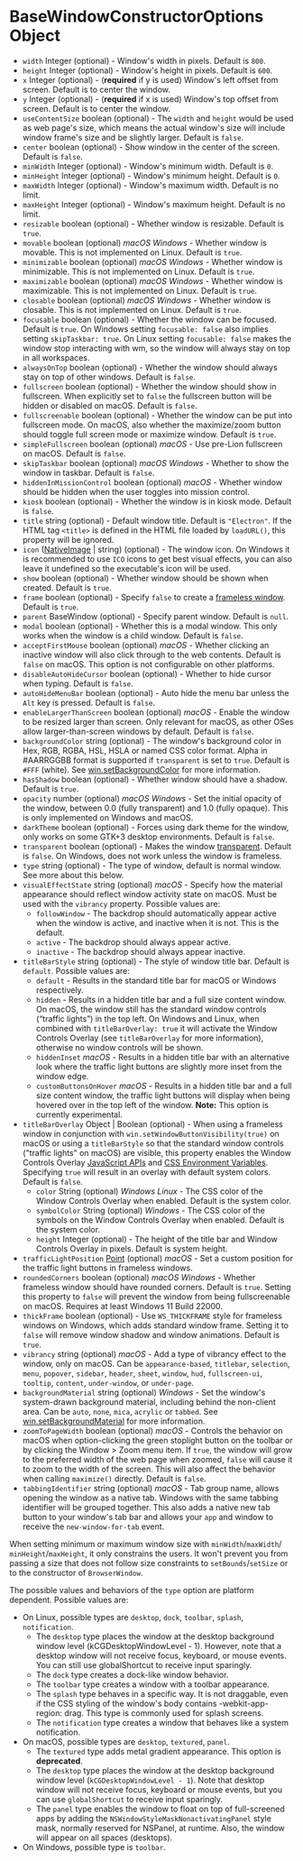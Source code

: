 # BaseWindowConstructorOptions Object

* `width` Integer (optional) - Window's width in pixels. Default is `800`.
* `height` Integer (optional) - Window's height in pixels. Default is `600`.
* `x` Integer (optional) - (**required** if y is used) Window's left offset from screen.
  Default is to center the window.
* `y` Integer (optional) - (**required** if x is used) Window's top offset from screen.
  Default is to center the window.
* `useContentSize` boolean (optional) - The `width` and `height` would be used as web
  page's size, which means the actual window's size will include window
  frame's size and be slightly larger. Default is `false`.
* `center` boolean (optional) - Show window in the center of the screen. Default is `false`.
* `minWidth` Integer (optional) - Window's minimum width. Default is `0`.
* `minHeight` Integer (optional) - Window's minimum height. Default is `0`.
* `maxWidth` Integer (optional) - Window's maximum width. Default is no limit.
* `maxHeight` Integer (optional) - Window's maximum height. Default is no limit.
* `resizable` boolean (optional) - Whether window is resizable. Default is `true`.
* `movable` boolean (optional) _macOS_ _Windows_ - Whether window is
  movable. This is not implemented on Linux. Default is `true`.
* `minimizable` boolean (optional) _macOS_ _Windows_ - Whether window is
  minimizable. This is not implemented on Linux. Default is `true`.
* `maximizable` boolean (optional) _macOS_ _Windows_ - Whether window is
  maximizable. This is not implemented on Linux. Default is `true`.
* `closable` boolean (optional) _macOS_ _Windows_ - Whether window is
  closable. This is not implemented on Linux. Default is `true`.
* `focusable` boolean (optional) - Whether the window can be focused. Default is
  `true`. On Windows setting `focusable: false` also implies setting
  `skipTaskbar: true`. On Linux setting `focusable: false` makes the window
  stop interacting with wm, so the window will always stay on top in all
  workspaces.
* `alwaysOnTop` boolean (optional) - Whether the window should always stay on top of
  other windows. Default is `false`.
* `fullscreen` boolean (optional) - Whether the window should show in fullscreen. When
  explicitly set to `false` the fullscreen button will be hidden or disabled
  on macOS. Default is `false`.
* `fullscreenable` boolean (optional) - Whether the window can be put into fullscreen
  mode. On macOS, also whether the maximize/zoom button should toggle full
  screen mode or maximize window. Default is `true`.
* `simpleFullscreen` boolean (optional) _macOS_ - Use pre-Lion fullscreen on
  macOS. Default is `false`.
* `skipTaskbar` boolean (optional) _macOS_ _Windows_ - Whether to show the window in taskbar.
  Default is `false`.
* `hiddenInMissionControl` boolean (optional) _macOS_ - Whether window should be hidden when the user toggles into mission control.
* `kiosk` boolean (optional) - Whether the window is in kiosk mode. Default is `false`.
* `title` string (optional) - Default window title. Default is `"Electron"`. If the HTML tag `<title>` is defined in the HTML file loaded by `loadURL()`, this property will be ignored.
* `icon` ([NativeImage](../native-image.md) | string) (optional) - The window icon. On Windows it is
  recommended to use `ICO` icons to get best visual effects, you can also
  leave it undefined so the executable's icon will be used.
* `show` boolean (optional) - Whether window should be shown when created. Default is
  `true`.
* `frame` boolean (optional) - Specify `false` to create a
  [frameless window](../../tutorial/custom-window-styles.md#frameless-windows). Default is `true`.
* `parent` BaseWindow (optional) - Specify parent window. Default is `null`.
* `modal` boolean (optional) - Whether this is a modal window. This only works when the
  window is a child window. Default is `false`.
* `acceptFirstMouse` boolean (optional) _macOS_ - Whether clicking an
  inactive window will also click through to the web contents. Default is
  `false` on macOS. This option is not configurable on other platforms.
* `disableAutoHideCursor` boolean (optional) - Whether to hide cursor when typing.
  Default is `false`.
* `autoHideMenuBar` boolean (optional) - Auto hide the menu bar unless the `Alt`
  key is pressed. Default is `false`.
* `enableLargerThanScreen` boolean (optional) _macOS_ - Enable the window to
  be resized larger than screen. Only relevant for macOS, as other OSes
  allow larger-than-screen windows by default. Default is `false`.
* `backgroundColor` string (optional) - The window's background color in Hex, RGB, RGBA, HSL, HSLA or named CSS color format. Alpha in #AARRGGBB format is supported if `transparent` is set to `true`. Default is `#FFF` (white). See [win.setBackgroundColor](../browser-window.md#winsetbackgroundcolorbackgroundcolor) for more information.
* `hasShadow` boolean (optional) - Whether window should have a shadow. Default is `true`.
* `opacity` number (optional) _macOS_ _Windows_ - Set the initial opacity of
  the window, between 0.0 (fully transparent) and 1.0 (fully opaque). This
  is only implemented on Windows and macOS.
* `darkTheme` boolean (optional) - Forces using dark theme for the window, only works on
  some GTK+3 desktop environments. Default is `false`.
* `transparent` boolean (optional) - Makes the window [transparent](../../tutorial/custom-window-styles.md#transparent-windows).
  Default is `false`. On Windows, does not work unless the window is frameless.
* `type` string (optional) - The type of window, default is normal window. See more about
  this below.
* `visualEffectState` string (optional) _macOS_ - Specify how the material
  appearance should reflect window activity state on macOS. Must be used
  with the `vibrancy` property. Possible values are:
  * `followWindow` - The backdrop should automatically appear active when the window is active, and inactive when it is not. This is the default.
  * `active` - The backdrop should always appear active.
  * `inactive` - The backdrop should always appear inactive.
* `titleBarStyle` string (optional) - The style of window title bar.
  Default is `default`. Possible values are:
  * `default` - Results in the standard title bar for macOS or Windows respectively.
  * `hidden` - Results in a hidden title bar and a full size content window. On macOS, the window still has the standard window controls (“traffic lights”) in the top left. On Windows and Linux, when combined with `titleBarOverlay: true` it will activate the Window Controls Overlay (see `titleBarOverlay` for more information), otherwise no window controls will be shown.
  * `hiddenInset` _macOS_ - Results in a hidden title bar
    with an alternative look where the traffic light buttons are slightly
    more inset from the window edge.
  * `customButtonsOnHover` _macOS_ - Results in a hidden
    title bar and a full size content window, the traffic light buttons will
    display when being hovered over in the top left of the window.
    **Note:** This option is currently experimental.
* `titleBarOverlay` Object | Boolean (optional) -  When using a frameless window in conjunction with `win.setWindowButtonVisibility(true)` on macOS or using a `titleBarStyle` so that the standard window controls ("traffic lights" on macOS) are visible, this property enables the Window Controls Overlay [JavaScript APIs][overlay-javascript-apis] and [CSS Environment Variables][overlay-css-env-vars]. Specifying `true` will result in an overlay with default system colors. Default is `false`.
  * `color` String (optional) _Windows_ _Linux_ - The CSS color of the Window Controls Overlay when enabled. Default is the system color.
  * `symbolColor` String (optional) _Windows_ - The CSS color of the symbols on the Window Controls Overlay when enabled. Default is the system color.
  * `height` Integer (optional) - The height of the title bar and Window Controls Overlay in pixels. Default is system height.
* `trafficLightPosition` [Point](point.md) (optional) _macOS_ -
  Set a custom position for the traffic light buttons in frameless windows.
* `roundedCorners` boolean (optional) _macOS_ _Windows_ - Whether frameless window
  should have rounded corners. Default is `true`. Setting this property
  to `false` will prevent the window from being fullscreenable on macOS.
  Requires at least Windows 11 Build 22000.
* `thickFrame` boolean (optional) - Use `WS_THICKFRAME` style for frameless windows on
  Windows, which adds standard window frame. Setting it to `false` will remove
  window shadow and window animations. Default is `true`.
* `vibrancy` string (optional) _macOS_ - Add a type of vibrancy effect to
  the window, only on macOS. Can be `appearance-based`, `titlebar`, `selection`,
  `menu`, `popover`, `sidebar`, `header`, `sheet`, `window`, `hud`, `fullscreen-ui`,
  `tooltip`, `content`, `under-window`, or `under-page`.
* `backgroundMaterial` string (optional) _Windows_ - Set the window's
  system-drawn background material, including behind the non-client area.
  Can be `auto`, `none`, `mica`, `acrylic` or `tabbed`. See [win.setBackgroundMaterial](../browser-window.md#winsetbackgroundmaterialmaterial-windows) for more information.
* `zoomToPageWidth` boolean (optional) _macOS_ - Controls the behavior on
  macOS when option-clicking the green stoplight button on the toolbar or by
  clicking the Window > Zoom menu item. If `true`, the window will grow to
  the preferred width of the web page when zoomed, `false` will cause it to
  zoom to the width of the screen. This will also affect the behavior when
  calling `maximize()` directly. Default is `false`.
* `tabbingIdentifier` string (optional) _macOS_ - Tab group name, allows
  opening the window as a native tab. Windows with the same
  tabbing identifier will be grouped together. This also adds a native new
  tab button to your window's tab bar and allows your `app` and window to
  receive the `new-window-for-tab` event.

When setting minimum or maximum window size with `minWidth`/`maxWidth`/
`minHeight`/`maxHeight`, it only constrains the users. It won't prevent you from
passing a size that does not follow size constraints to `setBounds`/`setSize` or
to the constructor of `BrowserWindow`.

The possible values and behaviors of the `type` option are platform dependent.
Possible values are:

* On Linux, possible types are `desktop`, `dock`, `toolbar`, `splash`,
  `notification`.
  * The `desktop` type places the window at the desktop background window level
    (kCGDesktopWindowLevel - 1). However, note that a desktop window will not
    receive focus, keyboard, or mouse events. You can still use globalShortcut to
    receive input sparingly.
  * The `dock` type creates a dock-like window behavior.
  * The `toolbar` type creates a window with a toolbar appearance.
  * The `splash` type behaves in a specific way. It is not
    draggable, even if the CSS styling of the window's body contains
    -webkit-app-region: drag. This type is commonly used for splash screens.
  * The `notification` type creates a window that behaves like a system notification.
* On macOS, possible types are `desktop`, `textured`, `panel`.
  * The `textured` type adds metal gradient appearance. This option is **deprecated**.
  * The `desktop` type places the window at the desktop background window level
    (`kCGDesktopWindowLevel - 1`). Note that desktop window will not receive
    focus, keyboard or mouse events, but you can use `globalShortcut` to receive
    input sparingly.
  * The `panel` type enables the window to float on top of full-screened apps
    by adding the `NSWindowStyleMaskNonactivatingPanel` style mask, normally
    reserved for NSPanel, at runtime. Also, the window will appear on all
    spaces (desktops).
* On Windows, possible type is `toolbar`.

[overlay-css-env-vars]: https://github.com/WICG/window-controls-overlay/blob/main/explainer.md#css-environment-variables
[overlay-javascript-apis]: https://github.com/WICG/window-controls-overlay/blob/main/explainer.md#javascript-apis
